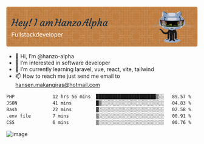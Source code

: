 ![Header](./github-header-image.png)

- 👋 Hi, I’m @hanzo-alpha
- 👀 I’m interested in software developer
- 🌱 I’m currently learning laravel, vue, react, vite, tailwind
- 📫 How to reach me just send me email to hansen.makangiras@hotmail.com 

<!---
hanzo-alpha/hanzo-alpha is a ✨ special ✨ repository because its `README.md` (this file) appears on your GitHub profile.
You can click the Preview link to take a look at your changes.
--->

<!--START_SECTION:waka-->

```txt
PHP              12 hrs 56 mins  ██████████████████████▒░░   89.57 %
JSON             41 mins         █▒░░░░░░░░░░░░░░░░░░░░░░░   04.83 %
Bash             22 mins         ▓░░░░░░░░░░░░░░░░░░░░░░░░   02.58 %
.env file        7 mins          ▒░░░░░░░░░░░░░░░░░░░░░░░░   00.91 %
CSS              6 mins          ▒░░░░░░░░░░░░░░░░░░░░░░░░   00.76 %
```

<!--END_SECTION:waka-->

![image](https://github.com/hanzo-alpha/hanzo-alpha/assets/111342797/c4bd2977-6123-4017-8652-6e166259b484)

